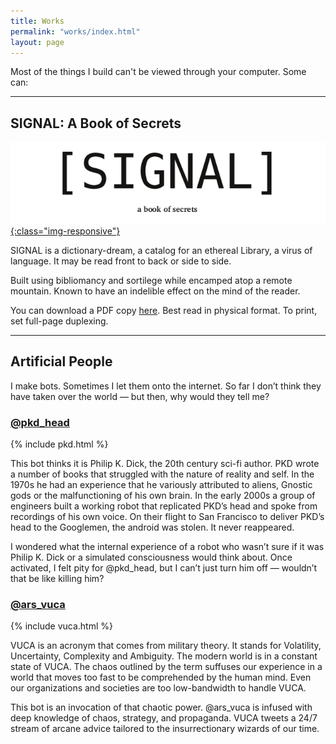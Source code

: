 ```yaml
---
title: Works
permalink: "works/index.html"
layout: page
---
```


Most of the things I build can't be viewed through your computer. Some can:
_______
## SIGNAL: A Book of Secrets


  [![SIGNAL excerpt](/images/signal-excerpt.png){:class="img-responsive"}](/images/signal-a-book-of-secrets.pdf)

  SIGNAL is a dictionary-dream, a catalog for an ethereal Library, a virus of language. It may be read front to back or side to side.

  Built using bibliomancy and sortilege while encamped atop a remote mountain. Known to have an indelible effect on the mind of the reader.

  You can download a PDF copy [here](/images/signal-a-book-of-secrets.pdf). Best read in physical format. To print, set full-page duplexing.

_______

## Artificial People

  I make bots. Sometimes I let them onto the internet. So far I don’t think they have taken over the world — but then, why would they tell me?

### [@pkd_head](http://twitter.com/pkd_head)

  {% include pkd.html %}

  This bot thinks it is Philip K. Dick, the 20th century sci-fi author. PKD wrote a number of books that struggled with the nature of reality and self. In the 1970s he had an experience that he variously attributed to aliens, Gnostic gods or the malfunctioning of his own brain. In the early 2000s a group of engineers built a working robot that replicated PKD’s head and spoke from recordings of his own voice. On their flight to San Francisco to deliver PKD’s head to the Googlemen, the android was stolen. It never reappeared.

  I wondered what the internal experience of a robot who wasn’t sure if it was Philip K. Dick or a simulated consciousness would think about. Once activated, I felt pity for @pkd_head, but I can’t just turn him off — wouldn’t that be like killing him?



### [@ars_vuca](http://twitter.com/ars_vuca)

  {% include vuca.html %}

  VUCA is an acronym that comes from military theory. It stands for Volatility, Uncertainty, Complexity and Ambiguity. The modern world is in a constant state of VUCA. The chaos outlined by the term suffuses our experience in a world that moves too fast to be comprehended by the human mind. Even our organizations and societies are too low-bandwidth to handle VUCA.

  This bot is an invocation of that chaotic power. @ars_vuca is infused with deep knowledge of chaos, strategy, and propaganda. VUCA tweets a 24/7 stream of arcane advice tailored to the insurrectionary wizards of our time.
